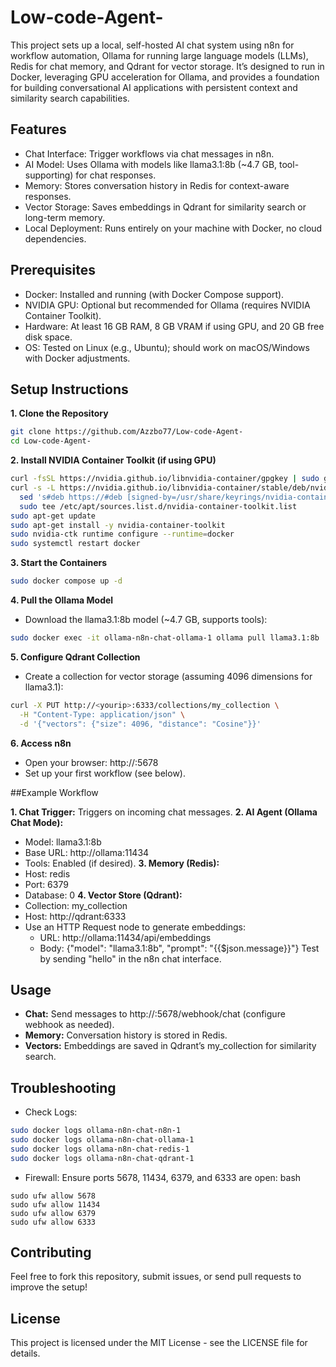 # Low-code-Agent-

This project sets up a local, self-hosted AI chat system using n8n for workflow automation, Ollama for running large language models (LLMs), Redis for chat memory, and Qdrant for vector storage. It’s designed to run in Docker, leveraging GPU acceleration for Ollama, and provides a foundation for building conversational AI applications with persistent context and similarity search capabilities.

## Features

- Chat Interface: Trigger workflows via chat messages in n8n.
- AI Model: Uses Ollama with models like llama3.1:8b (~4.7 GB, tool-supporting) for chat responses.
- Memory: Stores conversation history in Redis for context-aware responses.
- Vector Storage: Saves embeddings in Qdrant for similarity search or long-term memory.
- Local Deployment: Runs entirely on your machine with Docker, no cloud dependencies.

## Prerequisites

- Docker: Installed and running (with Docker Compose support).
- NVIDIA GPU: Optional but recommended for Ollama (requires NVIDIA Container Toolkit).
- Hardware: At least 16 GB RAM, 8 GB VRAM if using GPU, and 20 GB free disk space.
- OS: Tested on Linux (e.g., Ubuntu); should work on macOS/Windows with Docker adjustments.

## Setup Instructions

**1. Clone the Repository**
```bash
git clone https://github.com/Azzbo77/Low-code-Agent-
cd Low-code-Agent-
```
**2. Install NVIDIA Container Toolkit (if using GPU)**
```bash
curl -fsSL https://nvidia.github.io/libnvidia-container/gpgkey | sudo gpg --dearmor -o /usr/share/keyrings/nvidia-container-toolkit-keyring.gpg
curl -s -L https://nvidia.github.io/libnvidia-container/stable/deb/nvidia-container-toolkit.list | \
  sed 's#deb https://#deb [signed-by=/usr/share/keyrings/nvidia-container-toolkit-keyring.gpg] https://#g' | \
  sudo tee /etc/apt/sources.list.d/nvidia-container-toolkit.list
sudo apt-get update
sudo apt-get install -y nvidia-container-toolkit
sudo nvidia-ctk runtime configure --runtime=docker
sudo systemctl restart docker
```
**3. Start the Containers**
```bash
sudo docker compose up -d
```
**4. Pull the Ollama Model**
- Download the llama3.1:8b model (~4.7 GB, supports tools):
```bash
sudo docker exec -it ollama-n8n-chat-ollama-1 ollama pull llama3.1:8b
```
**5. Configure Qdrant Collection**
- Create a collection for vector storage (assuming 4096 dimensions for llama3.1):
```bash
curl -X PUT http://<yourip>:6333/collections/my_collection \
  -H "Content-Type: application/json" \
  -d '{"vectors": {"size": 4096, "distance": "Cosine"}}'
```
**6. Access n8n**
- Open your browser: http://<hostip>:5678
- Set up your first workflow (see below).

##Example Workflow

**1. Chat Trigger:** Triggers on incoming chat messages.
**2. AI Agent (Ollama Chat Mode):**
- Model: llama3.1:8b
- Base URL: http://ollama:11434
- Tools: Enabled (if desired).
**3. Memory (Redis):**
- Host: redis
- Port: 6379
- Database: 0
**4. Vector Store (Qdrant):**
- Collection: my_collection
- Host: http://qdrant:6333
- Use an HTTP Request node to generate embeddings:
  - URL: http://ollama:11434/api/embeddings
  - Body: {"model": "llama3.1:8b", "prompt": "{{$json.message}}"}
Test by sending "hello" in the n8n chat interface.

## Usage

- **Chat:** Send messages to http://<hostip>:5678/webhook/chat (configure webhook as needed).
- **Memory:** Conversation history is stored in Redis.
- **Vectors:** Embeddings are saved in Qdrant’s my_collection for similarity search.

## Troubleshooting
- Check Logs:
```bash
sudo docker logs ollama-n8n-chat-n8n-1
sudo docker logs ollama-n8n-chat-ollama-1
sudo docker logs ollama-n8n-chat-redis-1
sudo docker logs ollama-n8n-chat-qdrant-1
```
- Firewall: Ensure ports 5678, 11434, 6379, and 6333 are open:
bash
```
sudo ufw allow 5678
sudo ufw allow 11434
sudo ufw allow 6379
sudo ufw allow 6333
```

##  Contributing
Feel free to fork this repository, submit issues, or send pull requests to improve the setup!

## License
This project is licensed under the MIT License - see the LICENSE file for details.
